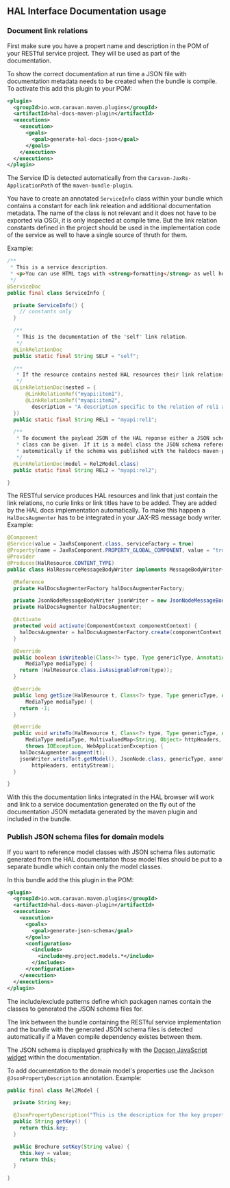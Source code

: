 ## HAL Interface Documentation usage


### Document link relations

First make sure you have a propert name and description in the POM of your RESTful service project. They will be used as part of the documentation.

To show the correct documentation at run time a JSON file with documentation metadata needs to be created when the bundle is compile. To activate this add this plugin to your POM:

```xml
<plugin>
  <groupId>io.wcm.caravan.maven.plugins</groupId>
  <artifactId>hal-docs-maven-plugin</artifactId>
  <executions>
    <execution>
      <goals>
        <goal>generate-hal-docs-json</goal>
      </goals>
    </execution>          
  </executions>
</plugin>
```

The Service ID is detected automatically from the `Caravan-JaxRs-ApplicationPath` of the `maven-bundle-plugin`.

You have to create an annotated `ServiceInfo` class within your bundle which contains a constant for each link releation and additional documentation metadata. The name of the class is not relevant and it does not have to be exported via OSGi, it is only inspected at compile time. But the link relation constants defined in the project should be used in the implementation code of the service as well to have a single source of thruth for them.

Example:

```java
/**
 * This is a service description.
 * <p>You can use HTML tags with <strong>formatting</strong> as well here.</p>.
 */
@ServiceDoc
public final class ServiceInfo {

  private ServiceInfo() {
    // constants only
  }

  /**
   * This is the documentation of the "self" link relation.
   */
  @LinkRelationDoc
  public static final String SELF = "self";

  /**
   * If the resource contains nested HAL resources their link relations should be referenced here.
   */
  @LinkRelationDoc(nested = {
      @LinkRelationRef("myapi:item1"),
      @LinkRelationRef("myapi:item2", 
        description = "A description specific to the relation of rel1 and item2")
  })
  public static final String REL1 = "myapi:rel1";

  /**
   * To document the payload JSON of the HAL reponse either a JSON schema reference or a model 
   * class can be given. If it is a model class the JSON schema reference is detected 
   * automatically if the schema was published with the haldocs-maven-plugin as well.
   */
  @LinkRelationDoc(model = Rel2Model.class)
  public static final String REL2 = "myapi:rel2";

}
```

The RESTful service produces HAL resources and link that just contain the link relations, no curie links or link titles have to be added. They are added by the HAL docs implementation automatically. To make this happen a `HalDocsAugmenter` has to be integrated in your JAX-RS message body writer. Example:

```java
@Component
@Service(value = JaxRsComponent.class, serviceFactory = true)
@Property(name = JaxRsComponent.PROPERTY_GLOBAL_COMPONENT, value = "true")
@Provider
@Produces(HalResource.CONTENT_TYPE)
public class HalResourceMessageBodyWriter implements MessageBodyWriter<HalResource>, JaxRsComponent {

  @Reference
  private HalDocsAugmenterFactory halDocsAugmenterFactory;

  private JsonNodeMessageBodyWriter jsonWriter = new JsonNodeMessageBodyWriter();
  private HalDocsAugmenter halDocsAugmenter;

  @Activate
  protected void activate(ComponentContext componentContext) {
    halDocsAugmenter = halDocsAugmenterFactory.create(componentContext.getUsingBundle());
  }

  @Override
  public boolean isWriteable(Class<?> type, Type genericType, Annotation[] annotations,
      MediaType mediaType) {
    return (HalResource.class.isAssignableFrom(type));
  }

  @Override
  public long getSize(HalResource t, Class<?> type, Type genericType, Annotation[] annotations,
      MediaType mediaType) {
    return -1;
  }

  @Override
  public void writeTo(HalResource t, Class<?> type, Type genericType, Annotation[] annotations, 
      MediaType mediaType, MultivaluedMap<String, Object> httpHeaders, OutputStream entityStream)
      throws IOException, WebApplicationException {
    halDocsAugmenter.augment(t);
    jsonWriter.writeTo(t.getModel(), JsonNode.class, genericType, annotations, mediaType, 
        httpHeaders, entityStream);
  }

}
```

With this the documentation links integrated in the HAL browser will work and link to a service documentation generated on the fly out of the documentation JSON metadata generated by the maven plugin and included in the bundle.


### Publish JSON schema files for domain models

If you want to reference model classes with JSON schema files automatic generated from the HAL documentaiton those model files should be put to a separate bundle which contain only the model classes.

In this bundle add the this plugin in the POM:

```xml
<plugin>
  <groupId>io.wcm.caravan.maven.plugins</groupId>
  <artifactId>hal-docs-maven-plugin</artifactId>
  <executions>
    <execution>
      <goals>
        <goal>generate-json-schema</goal>
      </goals>
      <configuration>
        <includes>
          <include>my.project.models.*</include>
        </includes>
      </configuration>
    </execution>          
  </executions>
</plugin>
```

The include/exclude patterns define which packagen names contain the classes to generated the JSON schema files for.

The link between the bundle containing the RESTful service implementation and the bundle with the generated JSON schema files is detected automatically if a Maven compile dependency existes between them.

The JSON schema is displayed graphically with the [Docson JavaScript widget][docson] within the documentation.

To add documentation to the domain model's properties use the Jackson `@JsonPropertyDescription` annotation. Example:

```java
public final class Rel2Model {

  private String key;

  @JsonPropertyDescription("This is the description for the key property")
  public String getKey() {
    return this.key;
  }

  public Brochure setKey(String value) {
    this.key = value;
    return this;
  }

}
```


[docson]: https://github.com/lbovet/docson
